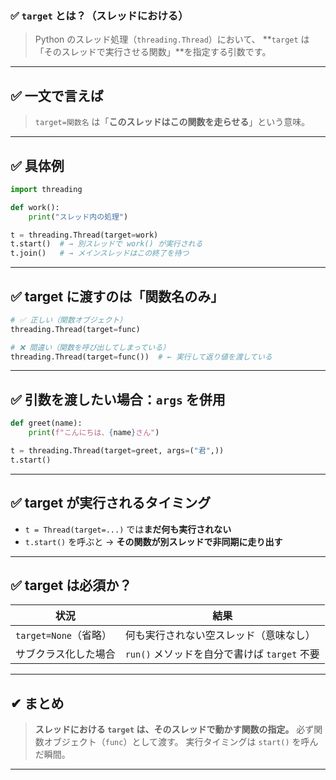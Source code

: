 ### ✅ `target` とは？（スレッドにおける）

> Python のスレッド処理（`threading.Thread`）において、
> \*\*`target` は「そのスレッドで実行させる関数」\*\*を指定する引数です。

---

## ✅ 一文で言えば

> `target=関数名` は「**このスレッドはこの関数を走らせる**」という意味。

---

## ✅ 具体例

```python
import threading

def work():
    print("スレッド内の処理")

t = threading.Thread(target=work)
t.start()  # → 別スレッドで work() が実行される
t.join()   # → メインスレッドはこの終了を待つ
```

---

## ✅ target に渡すのは「関数名のみ」

```python
# ✅ 正しい（関数オブジェクト）
threading.Thread(target=func)

# ❌ 間違い（関数を呼び出してしまっている）
threading.Thread(target=func())  # ← 実行して返り値を渡している
```

---

## ✅ 引数を渡したい場合：`args` を併用

```python
def greet(name):
    print(f"こんにちは、{name}さん")

t = threading.Thread(target=greet, args=("君",))
t.start()
```

---

## ✅ target が実行されるタイミング

* `t = Thread(target=...)` では**まだ何も実行されない**
* `t.start()` を呼ぶと → **その関数が別スレッドで非同期に走り出す**

---

## ✅ target は必須か？

| 状況                | 結果                              |
| ----------------- | ------------------------------- |
| `target=None`（省略） | 何も実行されない空スレッド（意味なし）             |
| サブクラス化した場合        | `run()` メソッドを自分で書けば `target` 不要 |

---

## ✔ まとめ

> **スレッドにおける `target` は、そのスレッドで動かす関数の指定。**
> 必ず関数オブジェクト（`func`）として渡す。
> 実行タイミングは `start()` を呼んだ瞬間。

---

